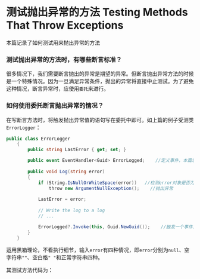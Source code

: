 # 测试抛出异常的方法 Testing Methods That Throw Exceptions
本篇记录了如何测试用来抛出异常的方法

### 测试抛出异常的方法时，有哪些断言标准？
很多情况下，我们需要断言抛出的异常是期望的异常。但断言抛出异常方法的时候是一个特殊情况。因为一旦满足异常条件，抛出的异常将直接中止测试。为了避免这种情况，断言异常时，应使用`委托`来进行。

### 如何使用委托断言抛出异常的情况？
在写断言方法时，将触发抛出异常值的语句写在委托中即可。如上篇的例子受测类`ErrorLogger`：
```c#
public class ErrorLogger
    {
        public string LastError { get; set; }

        public event EventHandler<Guid> ErrorLogged;    //定义事件，本篇忽略这个部分
        
        public void Log(string error)
        {
            if (String.IsNullOrWhiteSpace(error))   //检测error对象是否为空
                throw new ArgumentNullException();    //抛出异常
                
            LastError = error;
            
            // Write the log to a log
            // ...

            ErrorLogged?.Invoke(this, Guid.NewGuid());    //触发一个事件，本篇忽略这个部分
        }
    }
```
运用黑箱理论，不看执行细节，输入`error`有四种情况，即`error`分别为`null`、空字符串`""`、空白格`" "`和正常字符串四种。

其测试方法代码为：
